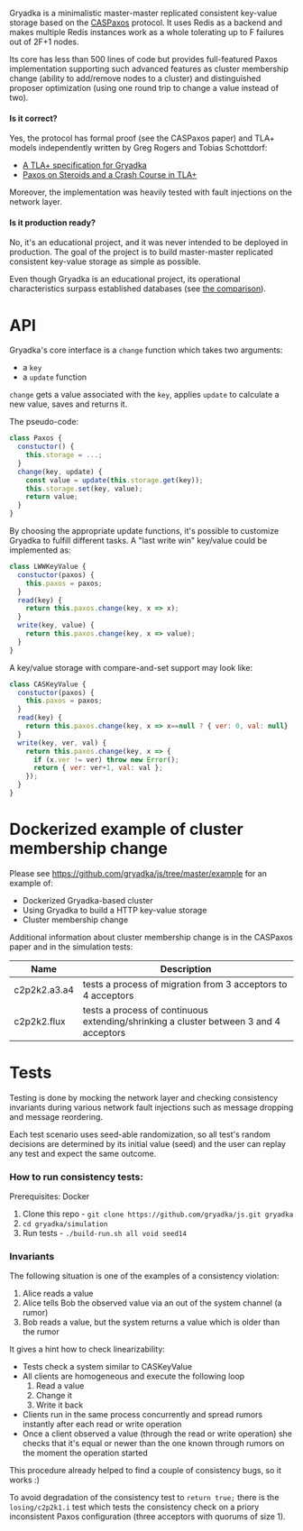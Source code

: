 Gryadka is a minimalistic master-master replicated consistent key-value storage based on the [CASPaxos](https://arxiv.org/abs/1802.07000) protocol. It uses Redis as a backend and makes multiple Redis instances work as a whole tolerating up to F failures out of 2F+1 nodes.

Its core has less than 500 lines of code but provides full-featured Paxos implementation supporting such advanced features as cluster membership change (ability to add/remove nodes to a cluster) and distinguished proposer optimization (using one round trip to change a value instead of two).

#### Is it correct?

Yes, the protocol has formal proof (see the CASPaxos paper) and TLA+ models independently written by Greg Rogers and Tobias Schottdorf:

  * [A TLA+ specification for Gryadka](https://medium.com/@grogepodge/tla-specification-for-gryadka-c80cd625944e)
  * [Paxos on Steroids and a Crash Course in TLA+](https://tschottdorf.github.io/single-decree-paxos-tla-compare-and-swap)

Moreover, the implementation was heavily tested with fault injections on the network layer.

#### Is it production ready?

No, it's an educational project, and it was never intended to be deployed in production. The goal of the project is to build master-master replicated consistent key-value storage as simple as possible.

Even though Gryadka is an educational project, its operational characteristics surpass established databases (see [the comparison](https://github.com/rystsov/perseus)).

# API

Gryadka's core interface is a `change` function which takes two arguments:
  
  * a `key`
  * a `update` function

`change` gets a value associated with the `key`, applies `update` to calculate a new value, saves and returns it.

The pseudo-code:

```javascript
class Paxos {
  constuctor() {
    this.storage = ...;
  }
  change(key, update) {
    const value = update(this.storage.get(key));
    this.storage.set(key, value);
    return value;
  }
}
```

By choosing the appropriate update functions, it's possible to customize Gryadka to fulfill different tasks. A "last write win" key/value could be implemented as:

```javascript
class LWWKeyValue {
  constuctor(paxos) {
    this.paxos = paxos;
  }
  read(key) {
    return this.paxos.change(key, x => x);
  }
  write(key, value) {
    return this.paxos.change(key, x => value);
  }
}
```

A key/value storage with compare-and-set support may look like:

```javascript
class CASKeyValue {
  constuctor(paxos) {
    this.paxos = paxos;
  }
  read(key) {
    return this.paxos.change(key, x => x==null ? { ver: 0, val: null} : x);
  }
  write(key, ver, val) {
    return this.paxos.change(key, x => {
      if (x.ver != ver) throw new Error();
      return { ver: ver+1, val: val };
    });
  }
}
```

# Dockerized example of cluster membership change

Please see https://github.com/gryadka/js/tree/master/example for an example of:

  * Dockerized Gryadka-based cluster
  * Using Gryadka to build a HTTP key-value storage
  * Cluster membership change

Additional information about cluster membership change is in the CASPaxos paper and in the simulation tests:

|Name | Description|
|---|---|
|c2p2k2.a3.a4 | tests a process of migration from 3 acceptors to 4 acceptors |
|c2p2k2.flux | tests a process of continuous extending/shrinking a cluster between 3 and 4 acceptors |

# Tests

Testing is done by mocking the network layer and checking consistency invariants during various 
network fault injections such as message dropping and message reordering.

Each test scenario uses seed-able randomization, so all test's random decisions are determined by 
its initial value (seed) and the user can replay any test and expect the same outcome.

### How to run consistency tests:

Prerequisites: Docker

1. Clone this repo - `git clone https://github.com/gryadka/js.git gryadka`
2. `cd gryadka/simulation`
3. Run tests - `./build-run.sh all void seed14`


### Invariants

The following situation is one of the examples of a consistency violation:

1. Alice reads a value
2. Alice tells Bob the observed value via an out of the system channel (a rumor)
3. Bob reads a value, but the system returns a value which is older than the rumor 

It gives a hint how to check linearizability:

* Tests check a system similar to CASKeyValue
* All clients are homogeneous and execute the following loop
  1. Read a value
  2. Change it
  3. Write it back
* Clients run in the same process concurrently and spread rumors instantly after each read or write operation
* Once a client observed a value (through the read or write operation) she checks that it's equal or newer than the one known through rumors on the moment the operation started

This procedure already helped to find a couple of consistency bugs, so it works :)  

To avoid degradation of the consistency test to `return true;` there is the `losing/c2p2k1.i` test which
tests the consistency check on a priory inconsistent Paxos configuration (three acceptors with quorums of size 1).